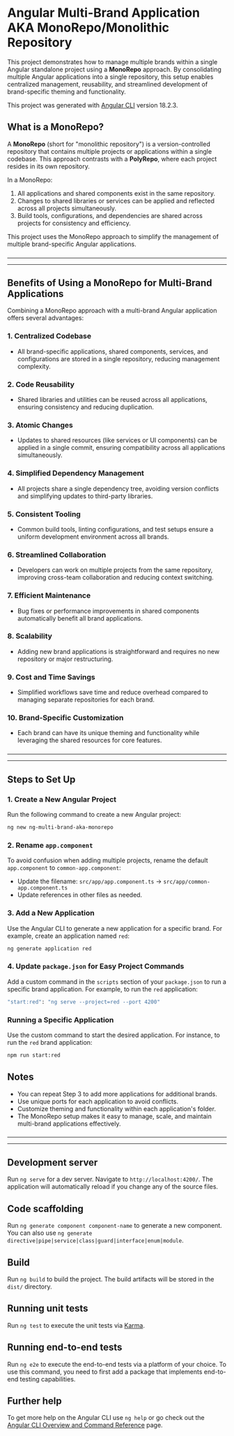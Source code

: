 # Angular Multi-Brand Application AKA MonoRepo/Monolithic Repository

This project demonstrates how to manage multiple brands within a single Angular standalone project using a **MonoRepo** approach. By consolidating multiple Angular applications into a single repository, this setup enables centralized management, reusability, and streamlined development of brand-specific theming and functionality.

This project was generated with [Angular CLI](https://github.com/angular/angular-cli) version 18.2.3.

## What is a MonoRepo?

A **MonoRepo** (short for "monolithic repository") is a version-controlled repository that contains multiple projects or applications within a single codebase. This approach contrasts with a **PolyRepo**, where each project resides in its own repository.  

In a MonoRepo:
1. All applications and shared components exist in the same repository.
2. Changes to shared libraries or services can be applied and reflected across all projects simultaneously.
3. Build tools, configurations, and dependencies are shared across projects for consistency and efficiency.  

This project uses the MonoRepo approach to simplify the management of multiple brand-specific Angular applications.

### 
  
---

---

## Benefits of Using a MonoRepo for Multi-Brand Applications

Combining a MonoRepo approach with a multi-brand Angular application offers several advantages:  

### 1. **Centralized Codebase**
   - All brand-specific applications, shared components, services, and configurations are stored in a single repository, reducing management complexity.

### 2. **Code Reusability**
   - Shared libraries and utilities can be reused across all applications, ensuring consistency and reducing duplication.

### 3. **Atomic Changes**
   - Updates to shared resources (like services or UI components) can be applied in a single commit, ensuring compatibility across all applications simultaneously.

### 4. **Simplified Dependency Management**
   - All projects share a single dependency tree, avoiding version conflicts and simplifying updates to third-party libraries.

### 5. **Consistent Tooling**
   - Common build tools, linting configurations, and test setups ensure a uniform development environment across all brands.

### 6. **Streamlined Collaboration**
   - Developers can work on multiple projects from the same repository, improving cross-team collaboration and reducing context switching.

### 7. **Efficient Maintenance**
   - Bug fixes or performance improvements in shared components automatically benefit all brand applications.

### 8. **Scalability**
   - Adding new brand applications is straightforward and requires no new repository or major restructuring.

### 9. **Cost and Time Savings**
   - Simplified workflows save time and reduce overhead compared to managing separate repositories for each brand.

### 10. **Brand-Specific Customization**
   - Each brand can have its unique theming and functionality while leveraging the shared resources for core features.


### 
  
---
---

 
## Steps to Set Up

### 1. Create a New Angular Project
Run the following command to create a new Angular project:

```bash
ng new ng-multi-brand-aka-monorepo
```

### 2. Rename `app.component`
To avoid confusion when adding multiple projects, rename the default `app.component` to `common-app.component`:

- Update the filename: `src/app/app.component.ts` → `src/app/common-app.component.ts`
- Update references in other files as needed.

### 3. Add a New Application
Use the Angular CLI to generate a new application for a specific brand. For example, create an application named `red`:

```bash
ng generate application red
```

### 4. Update `package.json` for Easy Project Commands
Add a custom command in the `scripts` section of your `package.json` to run a specific brand application. For example, to run the `red` application:

```bash
"start:red": "ng serve --project=red --port 4200"
```

### Running a Specific Application
Use the custom command to start the desired application. For instance, to run the `red` brand application:

```bash
npm run start:red
```



## Notes
- You can repeat Step 3 to add more applications for additional brands.
- Use unique ports for each application to avoid conflicts.
- Customize theming and functionality within each application's folder.
- The MonoRepo setup makes it easy to manage, scale, and maintain multi-brand applications effectively.



### 
  
---
---

## Development server

Run `ng serve` for a dev server. Navigate to `http://localhost:4200/`. The application will automatically reload if you change any of the source files.

## Code scaffolding

Run `ng generate component component-name` to generate a new component. You can also use `ng generate directive|pipe|service|class|guard|interface|enum|module`.

## Build

Run `ng build` to build the project. The build artifacts will be stored in the `dist/` directory.

## Running unit tests

Run `ng test` to execute the unit tests via [Karma](https://karma-runner.github.io).

## Running end-to-end tests

Run `ng e2e` to execute the end-to-end tests via a platform of your choice. To use this command, you need to first add a package that implements end-to-end testing capabilities.

## Further help

To get more help on the Angular CLI use `ng help` or go check out the [Angular CLI Overview and Command Reference](https://angular.dev/tools/cli) page.
